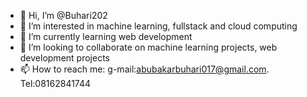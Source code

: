 - 👋 Hi, I’m @Buhari202
- 👀 I’m interested in machine learning, fullstack and cloud computing
- 🌱 I’m currently learning web development
- 💞️ I’m looking to collaborate on machine learning projects, web development projects
- 📫 How to reach me: g-mail:abubakarbuhari017@gmail.com. Tel:08162841744


<!---
Buhari202/Buhari202 is a ✨ special ✨ repository because its `README.md` (this file) appears on your GitHub profile.
You can click the Preview link to take a look at your changes.
--->
